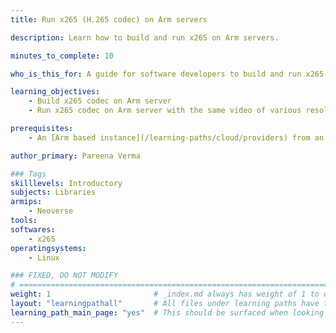 ```yaml
---
title: Run x265 (H.265 codec) on Arm servers

description: Learn how to build and run x265 on Arm servers.

minutes_to_complete: 10

who_is_this_for: A guide for software developers to build and run x265 codec on Arm servers and measure performance.

learning_objectives:
    - Build x265 codec on Arm server
    - Run x265 codec on Arm server with the same video of various resolutions and encoding presets to measure the performance impact

prerequisites:
    - An [Arm based instance](/learning-paths/cloud/providers) from an appropriate cloud service provider.

author_primary: Pareena Verma

### Tags
skilllevels: Introductory
subjects: Libraries
armips:
    - Neoverse
tools:
softwares:
    - x265
operatingsystems:
    - Linux

### FIXED, DO NOT MODIFY
# ================================================================================
weight: 1                       # _index.md always has weight of 1 to order correctly
layout: "learningpathall"       # All files under learning paths have this same wrapper
learning_path_main_page: "yes"  # This should be surfaced when looking for related content. Only set for _index.md of learning path content.
---
```

